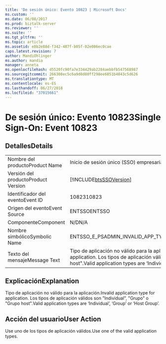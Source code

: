 ```yaml
---
title: 'De sesión único: Evento 10823 | Microsoft Docs'
ms.custom: ''
ms.date: 06/08/2017
ms.prod: biztalk-server
ms.reviewer: ''
ms.suite: ''
ms.tgt_pltfrm: ''
ms.topic: article
ms.assetid: e8b2e88d-f342-487f-b05f-02e086ec0cae
caps.latest.revision: 7
author: MandiOhlinger
ms.author: mandia
manager: anneta
ms.openlocfilehash: d5520fc90fa7e334429ab2284aebbfb547568987
ms.sourcegitcommit: 266308ec5c6a9d8d80ff298ee6051b4843c5d626
ms.translationtype: MT
ms.contentlocale: es-ES
ms.lasthandoff: 06/27/2018
ms.locfileid: "37015661"
---
```

# <a name="single-sign-on-event-10823"></a><span data-ttu-id="5f7f2-102">De sesión único: Evento 10823</span><span class="sxs-lookup"><span data-stu-id="5f7f2-102">Single Sign-On: Event 10823</span></span>
## <a name="details"></a><span data-ttu-id="5f7f2-103">Detalles</span><span class="sxs-lookup"><span data-stu-id="5f7f2-103">Details</span></span>  
  
|                 |                                                                                                              |
|-----------------|--------------------------------------------------------------------------------------------------------------|
|  <span data-ttu-id="5f7f2-104">Nombre del producto</span><span class="sxs-lookup"><span data-stu-id="5f7f2-104">Product Name</span></span>   |                                          <span data-ttu-id="5f7f2-105">Inicio de sesión único (SSO) empresarial</span><span class="sxs-lookup"><span data-stu-id="5f7f2-105">Enterprise Single Sign-On</span></span>                                           |
| <span data-ttu-id="5f7f2-106">Versión del producto</span><span class="sxs-lookup"><span data-stu-id="5f7f2-106">Product Version</span></span> |                          [!INCLUDE[btsSSOVersion](../includes/btsssoversion-md.md)]                          |
|    <span data-ttu-id="5f7f2-107">Identificador del evento</span><span class="sxs-lookup"><span data-stu-id="5f7f2-107">Event ID</span></span>     |                                                    <span data-ttu-id="5f7f2-108">10823</span><span class="sxs-lookup"><span data-stu-id="5f7f2-108">10823</span></span>                                                     |
|  <span data-ttu-id="5f7f2-109">Origen del evento</span><span class="sxs-lookup"><span data-stu-id="5f7f2-109">Event Source</span></span>   |                                                    <span data-ttu-id="5f7f2-110">ENTSSO</span><span class="sxs-lookup"><span data-stu-id="5f7f2-110">ENTSSO</span></span>                                                    |
|    <span data-ttu-id="5f7f2-111">Componente</span><span class="sxs-lookup"><span data-stu-id="5f7f2-111">Component</span></span>    |                                                     <span data-ttu-id="5f7f2-112">N/D</span><span class="sxs-lookup"><span data-stu-id="5f7f2-112">N/A</span></span>                                                      |
|  <span data-ttu-id="5f7f2-113">Nombre simbólico</span><span class="sxs-lookup"><span data-stu-id="5f7f2-113">Symbolic Name</span></span>  |                                      <span data-ttu-id="5f7f2-114">ENTSSO_E_PSADMIN_INVALID_APP_TYPE</span><span class="sxs-lookup"><span data-stu-id="5f7f2-114">ENTSSO_E_PSADMIN_INVALID_APP_TYPE</span></span>                                       |
|  <span data-ttu-id="5f7f2-115">Texto del mensaje</span><span class="sxs-lookup"><span data-stu-id="5f7f2-115">Message Text</span></span>   | <span data-ttu-id="5f7f2-116">Tipo de aplicación no válido para la aplicación.</span><span class="sxs-lookup"><span data-stu-id="5f7f2-116">Invalid application type for application.</span></span> <span data-ttu-id="5f7f2-117">Los tipos de aplicación válidos son "Individual", "Grupo" o "Grupo host".</span><span class="sxs-lookup"><span data-stu-id="5f7f2-117">Valid application types are ‘Individual’, ‘Group’ or ‘Host Group’.</span></span> |
  
## <a name="explanation"></a><span data-ttu-id="5f7f2-118">Explicación</span><span class="sxs-lookup"><span data-stu-id="5f7f2-118">Explanation</span></span>  
 <span data-ttu-id="5f7f2-119">Tipo de aplicación no válido para la aplicación.</span><span class="sxs-lookup"><span data-stu-id="5f7f2-119">Invalid application type for application.</span></span> <span data-ttu-id="5f7f2-120">Los tipos de aplicación válidos son "Individual", "Grupo" o "Grupo host".</span><span class="sxs-lookup"><span data-stu-id="5f7f2-120">Valid application types are ‘Individual’, ‘Group’ or ‘Host Group’.</span></span>  
  
## <a name="user-action"></a><span data-ttu-id="5f7f2-121">Acción del usuario</span><span class="sxs-lookup"><span data-stu-id="5f7f2-121">User Action</span></span>  
 <span data-ttu-id="5f7f2-122">Use uno de los tipos de aplicación válidos.</span><span class="sxs-lookup"><span data-stu-id="5f7f2-122">Use one of the valid application types.</span></span>